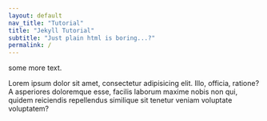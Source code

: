 ```yaml
---
layout: default
nav_title: "Tutorial"
title: "Jekyll Tutorial"
subtitle: "Just plain html is boring...?"
permalink: /
---
```


some more text.

Lorem ipsum dolor sit amet, consectetur adipisicing elit. Illo, officia, ratione? A asperiores doloremque esse, facilis laborum maxime nobis non qui, quidem reiciendis repellendus similique sit tenetur veniam voluptate voluptatem?
